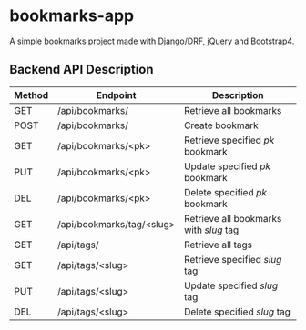# bookmarks-app
A simple bookmarks project made with Django/DRF, jQuery and Bootstrap4.


## Backend API Description

Method | Endpoint                   | Description
---    | ---                        | ---
GET    | /api/bookmarks/            | Retrieve all bookmarks
POST   | /api/bookmarks/            | Create bookmark
GET    | /api/bookmarks/\<pk>       | Retrieve specified _pk_ bookmark
PUT    | /api/bookmarks/\<pk>       | Update specified _pk_ bookmark
DEL    | /api/bookmarks/\<pk>       | Delete specified _pk_ bookmark
GET    | /api/bookmarks/tag/\<slug> | Retrieve all bookmarks with _slug_ tag
GET    | /api/tags/                 | Retrieve all tags
GET    | /api/tags/\<slug>          | Retrieve specified _slug_ tag
PUT    | /api/tags/\<slug>          | Update specified _slug_ tag
DEL    | /api/tags/\<slug>          | Delete specified _slug_ tag
